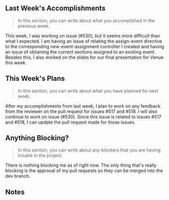 ## Last Week's Accomplishments

> In this section, you can write about what you accomplished in the previous week.

This week, I was working on issue (#530), but it seems more difficult than what I expected.
I am having an issue of relating the assign-event directive to the corresponding new-event-assignment 
controller I created and having an issue of obtaining the current sections assigned to an 
existing event. Besides this, I also worked on the slides for our final presentation for Venue 
this week.

## This Week's Plans

> In this section, you can write about what you have planned for next week.

After my accomplishments from last week, I plan to work on any feedback from the reviewer on the pull request for issues #517 and #518. 
I will also continue to work on issue (#530). Since this issue is related to issues #517 and #518, I can update the pull request made
for those issues.

## Anything Blocking?

> In this section, you can write about any blockers that you are having trouble in the project.

There is nothing blocking me as of right now. The only thing that's really blocking is the approval of my pull requests so they can be merged
into the dev branch.

## Notes
